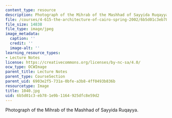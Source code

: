 ```yaml
---
content_type: resource
description: Photograph of the Mihrab of the Mashhad of Sayyida Ruqayya.
file: /courses/4-615-the-architecture-of-cairo-spring-2002/6b5d01c3eb781e9b1164925dfc8e59d2_1040.jpg
file_size: 14838
file_type: image/jpeg
image_metadata:
  caption: ''
  credit: ''
  image-alt: ''
learning_resource_types:
- Lecture Notes
license: https://creativecommons.org/licenses/by-nc-sa/4.0/
ocw_type: OCWImage
parent_title: Lecture Notes
parent_type: CourseSection
parent_uid: 6903e2f5-731a-0bfe-a3b8-4ff0493b836b
resourcetype: Image
title: 1040.jpg
uid: 6b5d01c3-eb78-1e9b-1164-925dfc8e59d2
---
```

Photograph of the Mihrab of the Mashhad of Sayyida Ruqayya.